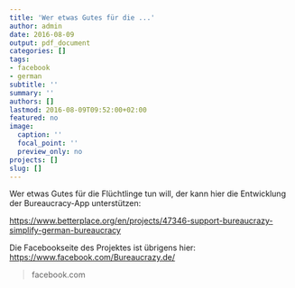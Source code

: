 ```yaml
---
title: 'Wer etwas Gutes für die ...'
author: admin
date: 2016-08-09
output: pdf_document
categories: []
tags:
- facebook
- german
subtitle: ''
summary: ''
authors: []
lastmod: 2016-08-09T09:52:00+02:00
featured: no
image:
  caption: ''
  focal_point: ''
  preview_only: no
projects: []
slug: []
---
```

Wer etwas Gutes für die Flüchtlinge tun will, der kann hier die Entwicklung der Bureaucracy-App unterstützen:

https://www.betterplace.org/en/projects/47346-support-bureaucrazy-simplify-german-bureaucracy

Die Facebookseite des Projektes ist übrigens hier: https://www.facebook.com/Bureaucrazy.de/
> facebook.com

